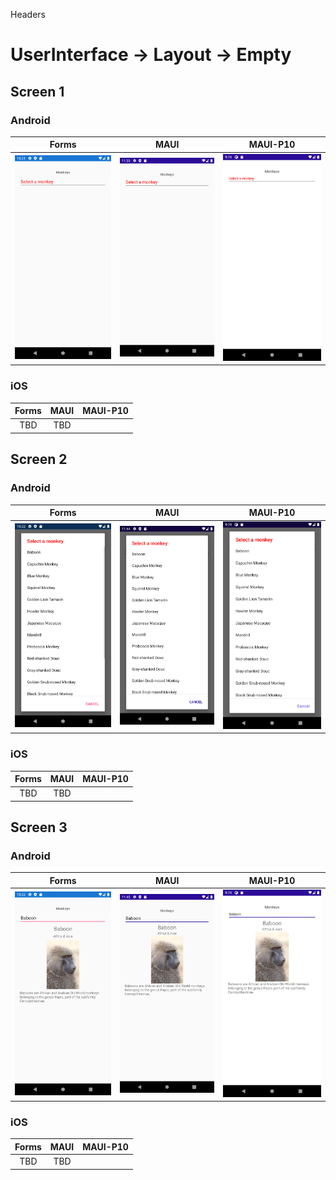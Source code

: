 

Headers
# UserInterface -> Layout -> Empty



## Screen 1

### Android

Forms | MAUI | MAUI-P10
:----------:|:---------:|:---------:
<img src="Forms/Android/home.png" width="400"/> | <img src="Maui/Android/home.png" width="400"/> | <img src="Maui-P10/Android/home.png" width="400"/>

### iOS

Forms | MAUI | MAUI-P10
:----------:|:---------:|:---------:
TBD | TBD


## Screen 2

### Android

Forms | MAUI | MAUI-P10
:----------:|:---------:|:---------:
<img src="Forms/Android/picker.png" width="400"/> | <img src="Maui/Android/picker.png" width="400"/> | <img src="Maui-P10/Android/picker.png" width="400"/>

### iOS

Forms | MAUI | MAUI-P10
:----------:|:---------:|:---------:
TBD | TBD


## Screen 3

### Android

Forms | MAUI | MAUI-P10
:----------:|:---------:|:---------:
<img src="Forms/Android/selected.png" width="400"/> | <img src="Maui/Android/selected.png" width="400"/> | <img src="Maui-P10/Android/selected.png" width="400"/>

### iOS

Forms | MAUI | MAUI-P10
:----------:|:---------:|:---------:
TBD | TBD
